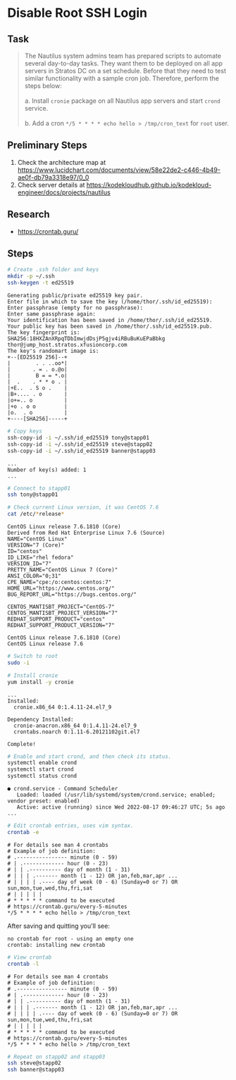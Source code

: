 # Disable Root SSH Login

## Task

> The Nautilus system admins team has prepared scripts to automate several day-to-day tasks. They want them to be deployed on all app servers in Stratos DC on a set schedule. Before that they need to test similar functionality with a sample cron job. Therefore, perform the steps below:<br><br>a. Install `cronie` package on all Nautilus app servers and start `crond` service.<br><br>b. Add a cron `*/5 * * * * echo hello > /tmp/cron_text` for `root` user.

## Preliminary Steps

1. Check the architecture map at https://www.lucidchart.com/documents/view/58e22de2-c446-4b49-ae0f-db79a3318e97/0_0
2. Check server details at https://kodekloudhub.github.io/kodekloud-engineer/docs/projects/nautilus

## Research

* https://crontab.guru/

## Steps

```bash
# Create .ssh folder and keys
mkdir -p ~/.ssh
ssh-keygen -t ed25519
```

```
Generating public/private ed25519 key pair.
Enter file in which to save the key (/home/thor/.ssh/id_ed25519):
Enter passphrase (empty for no passphrase):
Enter same passphrase again:
Your identification has been saved in /home/thor/.ssh/id_ed25519.
Your public key has been saved in /home/thor/.ssh/id_ed25519.pub.
The key fingerprint is:
SHA256:18HXZAnXRpqTDbImwjdDsjP5gjv4iRBuBuKuEPaBbkg thor@jump_host.stratos.xfusioncorp.com
The key's randomart image is:
+--[ED25519 256]--+
|        . . ..oo*|
|       . = . o.@o|
|        B = = *.o|
|  .    . * * o . |
|+E..  . S o .    |
|B+.... . o       |
|o+=.. o          |
|+o . o o         |
|o.  . o          |
+----[SHA256]-----+
```

```bash
# Copy keys
ssh-copy-id -i ~/.ssh/id_ed25519 tony@stapp01
ssh-copy-id -i ~/.ssh/id_ed25519 steve@stapp02
ssh-copy-id -i ~/.ssh/id_ed25519 banner@stapp03
```

```
...
Number of key(s) added: 1
...
```

```bash
# Connect to stapp01
ssh tony@stapp01

# Check current Linux version, it was CentOS 7.6
cat /etc/*release*
```

```
CentOS Linux release 7.6.1810 (Core)
Derived from Red Hat Enterprise Linux 7.6 (Source)
NAME="CentOS Linux"
VERSION="7 (Core)"
ID="centos"
ID_LIKE="rhel fedora"
VERSION_ID="7"
PRETTY_NAME="CentOS Linux 7 (Core)"
ANSI_COLOR="0;31"
CPE_NAME="cpe:/o:centos:centos:7"
HOME_URL="https://www.centos.org/"
BUG_REPORT_URL="https://bugs.centos.org/"

CENTOS_MANTISBT_PROJECT="CentOS-7"
CENTOS_MANTISBT_PROJECT_VERSION="7"
REDHAT_SUPPORT_PRODUCT="centos"
REDHAT_SUPPORT_PRODUCT_VERSION="7"

CentOS Linux release 7.6.1810 (Core)
CentOS Linux release 7.6
```

```bash
# Switch to root
sudo -i

# Install cronie
yum install -y cronie
```

```
...
Installed:
  cronie.x86_64 0:1.4.11-24.el7_9

Dependency Installed:
  cronie-anacron.x86_64 0:1.4.11-24.el7_9
  crontabs.noarch 0:1.11-6.20121102git.el7

Complete!
```

```bash
# Enable and start crond, and then check its status.
systemctl enable crond
systemctl start crond
systemctl status crond
```

```
● crond.service - Command Scheduler
   Loaded: loaded (/usr/lib/systemd/system/crond.service; enabled; vendor preset: enabled)
   Active: active (running) since Wed 2022-08-17 09:46:27 UTC; 5s ago
...
```

```bash
# Edit crontab entries, uses vim syntax.
crontab -e
```

```
# For details see man 4 crontabs
# Example of job definition:
# .---------------- minute (0 - 59)
# | .------------- hour (0 - 23)
# | | .---------- day of month (1 - 31)
# | | | .------- month (1 - 12) OR jan,feb,mar,apr ...
# | | | | .---- day of week (0 - 6) (Sunday=0 or 7) OR sun,mon,tue,wed,thu,fri,sat
# | | | | |
# * * * * * command to be executed
# https://crontab.guru/every-5-minutes
*/5 * * * * echo hello > /tmp/cron_text
```

After saving and quitting you'll see:

```
no crontab for root - using an empty one
crontab: installing new crontab
```

```bash
# View crontab
crontab -l
```

```
# For details see man 4 crontabs
# Example of job definition:
# .---------------- minute (0 - 59)
# | .------------- hour (0 - 23)
# | | .---------- day of month (1 - 31)
# | | | .------- month (1 - 12) OR jan,feb,mar,apr ...
# | | | | .---- day of week (0 - 6) (Sunday=0 or 7) OR sun,mon,tue,wed,thu,fri,sat
# | | | | |
# * * * * * command to be executed
# https://crontab.guru/every-5-minutes
*/5 * * * * echo hello > /tmp/cron_text
```

```bash
# Repeat on stapp02 and stapp03
ssh steve@stapp02
ssh banner@stapp03
```
